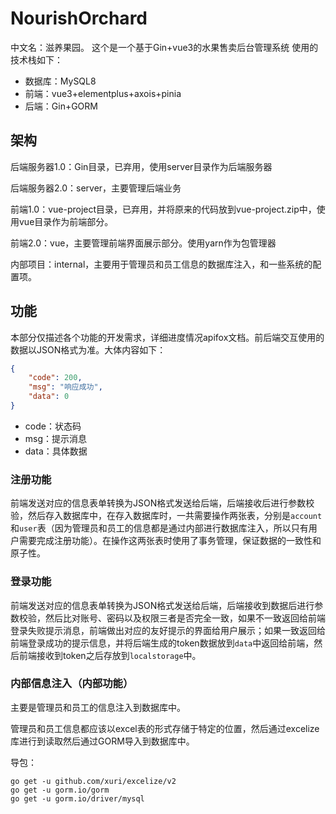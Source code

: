 # NourishOrchard
中文名：滋养果园。
这个是一个基于Gin+vue3的水果售卖后台管理系统
使用的技术栈如下：
+ 数据库：MySQL8
+ 前端：vue3+elementplus+axois+pinia
+ 后端：Gin+GORM

## 架构

后端服务器1.0：Gin目录，已弃用，使用server目录作为后端服务器

后端服务器2.0：server，主要管理后端业务

前端1.0：vue-project目录，已弃用，并将原来的代码放到vue-project.zip中，使用vue目录作为前端部分。

前端2.0：vue，主要管理前端界面展示部分。使用yarn作为包管理器

内部项目：internal，主要用于管理员和员工信息的数据库注入，和一些系统的配置项。

## 功能

本部分仅描述各个功能的开发需求，详细进度情况apifox文档。前后端交互使用的数据以JSON格式为准。大体内容如下：

```json
{
    "code": 200,
    "msg": "响应成功",
    "data": 0
}
```

+ code：状态码
+ msg：提示消息
+ data：具体数据

### 注册功能

前端发送对应的信息表单转换为JSON格式发送给后端，后端接收后进行参数校验，然后存入数据库中，在存入数据库时，一共需要操作两张表，分别是`account`和`user`表（因为管理员和员工的信息都是通过内部进行数据库注入，所以只有用户需要完成注册功能）。在操作这两张表时使用了事务管理，保证数据的一致性和原子性。

### 登录功能

前端发送对应的信息表单转换为JSON格式发送给后端，后端接收到数据后进行参数校验，然后比对账号、密码以及权限三者是否完全一致，如果不一致返回给前端登录失败提示消息，前端做出对应的友好提示的界面给用户展示；如果一致返回给前端登录成功的提示信息，并将后端生成的token数据放到`data`中返回给前端，然后前端接收到token之后存放到`localstorage`中。

### 内部信息注入（内部功能）

主要是管理员和员工的信息注入到数据库中。

管理员和员工信息都应该以excel表的形式存储于特定的位置，然后通过excelize库进行到读取然后通过GORM导入到数据库中。

导包：

```shell
go get -u github.com/xuri/excelize/v2
go get -u gorm.io/gorm
go get -u gorm.io/driver/mysql
```

